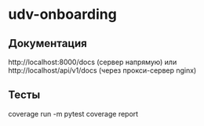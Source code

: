 # udv-onboarding

## Документация

http://localhost:8000/docs (сервер напрямую)
или
http://localhost/api/v1/docs (через прокси-сервер nginx)

## Тесты
coverage run -m pytest
coverage report